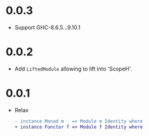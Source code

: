 # 0.0.3

- Support GHC-8.6.5...9.10.1

# 0.0.2

- Add `LiftedModule` allowing to lift into 'ScopeH'.

# 0.0.1

- Relax 
  ```diff
  - instance Monad m   => Module m Identity where
  + instance Functor f => Module f Identity where
  ```
